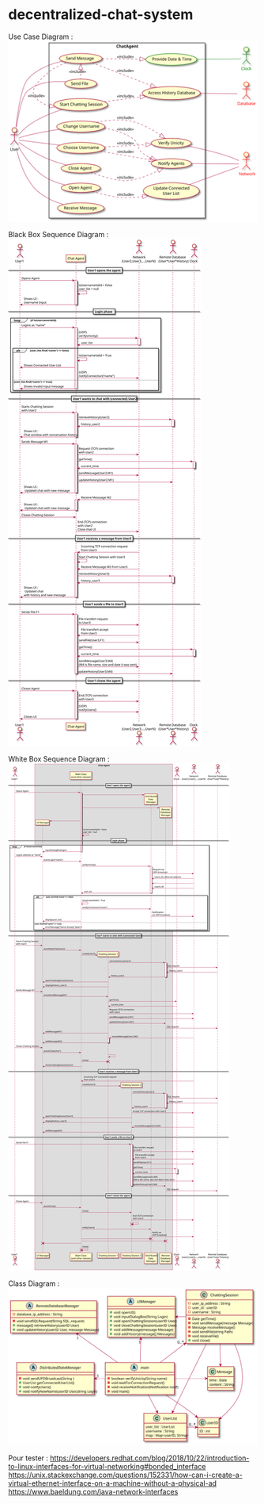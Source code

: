 # decentralized-chat-system

Use Case Diagram : 
![usecase](PlantUML/usecase.svg)

Black Box Sequence Diagram : 
![sequence_black_box](PlantUML/sequence_black_box.svg)

White Box Sequence Diagram : 
![sequence_white_box](PlantUML/sequence_white_box.svg)

Class Diagram : 
![class](PlantUML/class.svg)

Pour tester :
https://developers.redhat.com/blog/2018/10/22/introduction-to-linux-interfaces-for-virtual-networking#bonded_interface
https://unix.stackexchange.com/questions/152331/how-can-i-create-a-virtual-ethernet-interface-on-a-machine-without-a-physical-ad
https://www.baeldung.com/java-network-interfaces
